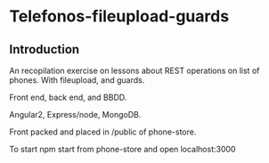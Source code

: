 # Telefonos-fileupload-guards

## Introduction

An recopilation exercise  on lessons about REST operations on list of phones. With fileupload, and guards.

Front end, back end, and BBDD.

Angular2, Express/node, MongoDB.

Front packed and placed in /public of phone-store.

To start npm start from phone-store and open localhost:3000
